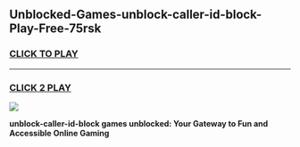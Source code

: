 
## Unblocked-Games-unblock-caller-id-block-Play-Free-75rsk
<h3>
<a href="https://premium76.site?title=unblock-caller-id-block&ref=18A1">CLICK TO PLAY</a></h3>
<hr>

<h3>
<a href="https://premium76.site?title=unblock-caller-id-block&ref=18A1">CLICK 2 PLAY</a>
  
</h3>

<a href="https://premium76.site?title=unblock-caller-id-block&ref=18A1"><img src="https://clearcache.store/games.png"></a>


**unblock-caller-id-block games unblocked: Your Gateway to Fun and Accessible Online Gaming**
